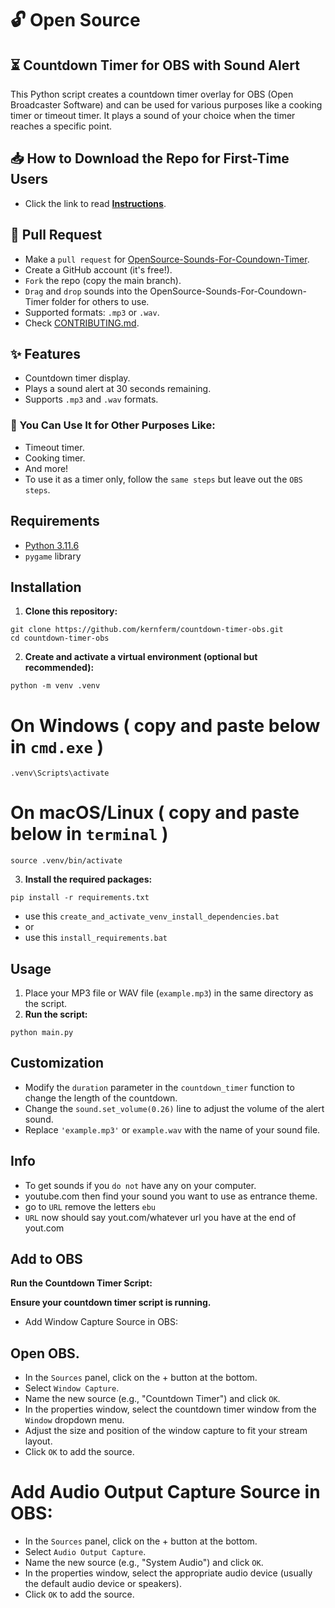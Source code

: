# 🔓 Open Source

## ⏳ Countdown Timer for OBS with Sound Alert

This Python script creates a countdown timer overlay for OBS (Open Broadcaster Software) and can be used for various purposes like a cooking timer or timeout timer. It plays a sound of your choice when the timer reaches a specific point.

## 📥 How to Download the Repo for First-Time Users

- Click the link to read [**Instructions**](https://www.gitprojects.fnbubbles420.org/how-to-download-repos).

## 🔄 Pull Request
- Make a `pull request` for [OpenSource-Sounds-For-Coundown-Timer](https://github.com/KernFerm/countdown-timer-OBS/tree/main/OpenSource-Sounds-For-Coundown-Timer).
- Create a GitHub account (it's free!).
- `Fork` the repo (copy the main branch).
- `Drag` and `drop` sounds into the OpenSource-Sounds-For-Coundown-Timer folder for others to use.
- Supported formats: `.mp3` or `.wav`.
- Check [CONTRIBUTING.md](https://github.com/KernFerm/countdown-timer-OBS/blob/main/CONTRIBUTING.md).

## ✨ Features

- Countdown timer display.
- Plays a sound alert at 30 seconds remaining.
- Supports `.mp3` and `.wav` formats.

### 🎉 You Can Use It for Other Purposes Like:
- Timeout timer.
- Cooking timer.
- And more!
- To use it as a timer only, follow the `same steps` but leave out the `OBS steps`.


## Requirements

- [Python 3.11.6](https://github.com/KernFerm/Py3.11.6installer)
- `pygame` library

## Installation

1. **Clone this repository:**
  
  ```
  git clone https://github.com/kernferm/countdown-timer-obs.git
  cd countdown-timer-obs
  ```

2. **Create and activate a virtual environment (optional but recommended):**

  ```
  python -m venv .venv
  ```
  # On Windows ( copy and paste below in `cmd.exe` )
  ```
  .venv\Scripts\activate
  ```
  
  # On macOS/Linux ( copy and paste below in `terminal` )
  ```
  source .venv/bin/activate
  ```

3. **Install the required packages:**

  ```
  pip install -r requirements.txt
  ```

- use this `create_and_activate_venv_install_dependencies.bat`
- or
- use this `install_requirements.bat`
 
## Usage

1. Place your MP3 file or WAV file (`example.mp3`) in the same directory as the script.
2. **Run the script:**

  ```
  python main.py
  ```

## Customization

- Modify the `duration` parameter in the `countdown_timer` function to change the length of the countdown.
- Change the `sound.set_volume(0.26)` line to adjust the volume of the alert sound.
- Replace `'example.mp3'` or `example.wav` with the name of your sound file.

## Info 

- To get sounds if you `do not` have any on your computer.
- youtube.com then find your sound you want to use as entrance theme.
- go to `URL` remove the letters `ebu`
- `URL` now should say yout.com/whatever url you have at the end of yout.com

## Add to OBS
**Run the Countdown Timer Script:**

**Ensure your countdown timer script is running.**
- Add Window Capture Source in OBS:

## Open OBS.
- In the `Sources` panel, click on the + button at the bottom.
- Select `Window Capture`.
- Name the new source (e.g., "Countdown Timer") and click `OK`.
- In the properties window, select the countdown timer window from the `Window` dropdown menu.
- Adjust the size and position of the window capture to fit your stream layout.
- Click `OK` to add the source.

# Add Audio Output Capture Source in OBS:
- In the `Sources` panel, click on the + button at the bottom.
- Select `Audio Output Capture`.
- Name the new source (e.g., "System Audio") and click `OK`.
- In the properties window, select the appropriate audio device (usually the default audio device or speakers).
- Click `OK` to add the source.

